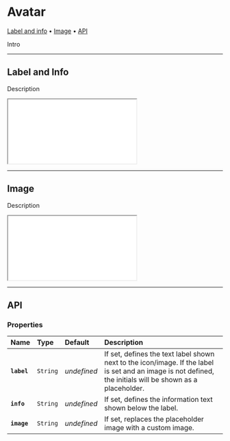# Avatar

[Label and info](components/avatar#label-and-info) • [Image](components/avatar#image) • [API](components/avatar#api)

Intro

---

## Label and Info

Description

<iframe src="./assets/docs/components/avatar/label-and-info.html"></iframe>

---

## Image

Description

<iframe src="./assets/docs/components/avatar/image.html"></iframe>

---

## API

### Properties

| Name | Type | Default | Description |
| :-- | :-- | :-- | :-- |
| **`label`** | `String` | _undefined_ | If set, defines the text label shown next to the icon/image. If the label is set and an image is not defined, the initials will be shown as a placeholder. |
| **`info`** | `String` | _undefined_ | If set, defines the information text shown below the label. |
| **`image`** | `String` | _undefined_ | If set, replaces the placeholder image with a custom image. |